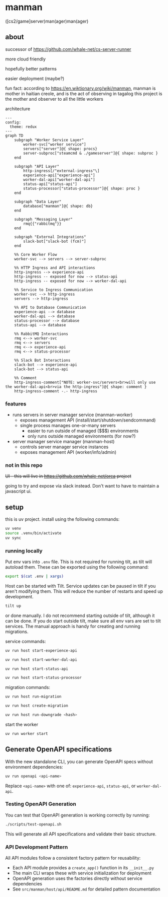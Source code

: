 # manman
([cs2/game]server)man(ager)man(ager)


## about

successor of https://github.com/whale-net/cs-server-runner

more cloud friendly

hopefully better patterns

easier deployment (maybe?)

fun fact: according to https://en.wiktionary.org/wiki/manman, manman is mother in haitian creole, and is the act of observing in tagalog
this project is the mother and observer to all the little workers

architecture
```mermaid
---
config:
  theme: redux
---
graph TD
    subgraph "Worker Service Layer"
        worker-svc["worker service"]
        servers["server"]@{ shape: procs}
        server-subproc["steamcmd & ./gameserver"]@{ shape: subproc }
    end

    subgraph "API Layer"
        http-ingress[/"external-ingress"\]
        experience-api["experience-api"]
        worker-dal-api["worker-dal-api"]
        status-api["status-api"]
        status-processor["status-processor"]@{ shape: proc }
    end

    subgraph "Data Layer"
        database["manman"]@{ shape: db}
    end

    subgraph "Messaging Layer"
        rmq{{"rabbitmq"}}
    end

    subgraph "External Integrations"
        slack-bot["slack-bot (fcm)"]
    end

    %% Core Worker Flow
    worker-svc --> servers --> server-subproc

    %% HTTP Ingress and API interactions
    http-ingress --> experience-api
    http-ingress -- exposed for now --> status-api
    http-ingress -- exposed for now --> worker-dal-api

    %% Service to Ingress Communication
    worker-svc --> http-ingress
    servers --> http-ingress

    %% API to Database Communication
    experience-api --> database
    worker-dal-api --> database
    status-processor --> database
    status-api --> database

    %% RabbitMQ Interactions
    rmq <--> worker-svc
    rmq <--> servers
    rmq <--> experience-api
    rmq <--> status-processor

    %% Slack Bot Interactions
    slack-bot --> experience-api
    slack-bot --> status-api

    %% Comment
    http-ingress-comment["NOTE: worker-svc/servers<br>will only use the worker-dal-api<br>via the http-ingress"]@{ shape: comment }
    http-ingress-comment -.- http-ingress
```

### features

- runs servers in server manager service (manman-worker)
    - exposes management API (install/start/shutdown/sendcommand)
    - single process manages one-or-many servers
        - easier to run outside of managed ($$$) environments
        - only runs outside managed environments (for now?)
- server manager service manager (manman-host)
    - controls server manager service instances
    - exposes management API (worker/info/admin)

### not in this repo
~~UI - this will live in https://github.com/whale-net/orca project~~


going to try and expose via slack instead. Don't want to have to maintain a javascript ui.



## setup

this is uv project. install using the following commands:
```bash
uv venv
source .venv/bin/activate
uv sync
```


### running locally

Put env vars into `.env` file.
This is not required for running tilt, as tilt will autoload them.
These can be exported using the following command:
```bash
export $(cat .env | xargs)
```

Host can be started with Tilt.
Service updates can be paused in tilt if you aren't modifying them.
This will reduce the number of restarts and speed up development.
```bash
tilt up
```

or done manually.
I do not recommend starting outside of tilt, although it can be done.
If you do start outside tilt, make sure all env vars are set to tilt services.
The manual approach is handy for creating and running migrations.

service commands:
```bash
uv run host start-experience-api
```
```bash
uv run host start-worker-dal-api
```
```bash
uv run host start-status-api
```
```bash
uv run host start-status-processor
```

migration commands:
```bash
uv run host run-migration
```
```bash
uv run host create-migration
```
```bash
uv run host run-downgrade <hash>
```

start the worker
```bash
uv run worker start
```

## Generate OpenAPI specifications
With the new standalone CLI, you can generate OpenAPI specs without environment dependencies:
```bash
uv run openapi <api-name>
```
Replace `<api-name>` with one of: `experience-api`, `status-api`, or `worker-dal-api`.

### Testing OpenAPI Generation
You can test that OpenAPI generation is working correctly by running:
```bash
./scripts/test-openapi.sh
```
This will generate all API specifications and validate their basic structure.

### API Development Pattern
All API modules follow a consistent factory pattern for reusability:
- Each API module provides a `create_app()` function in its `__init__.py`
- The main CLI wraps these with service initialization for deployment
- OpenAPI generation uses the factories directly without service dependencies
- See `src/manman/host/api/README.md` for detailed pattern documentation
